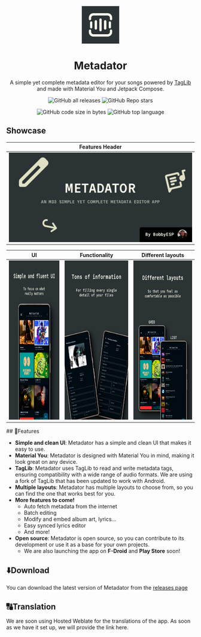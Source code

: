 <div align="center">
    <img src="./assets/app_logo.png" alt="Metadator icon" width="100" height="100"/>
</div>
<h1 align="center">Metadator</h1>
<div align="center">

A simple yet complete metadata editor for your songs powered
by [TagLib](https://github.com/Kyant0/taglib) and made with Material You and Jetpack Compose.

![GitHub all releases](https://img.shields.io/github/downloads/BobbyESP/Metadator/total?label=Downloads&logo=github&style=flat)
![GitHub Repo stars](https://img.shields.io/github/stars/BobbyESP/Metadator?color=informational&label=Stars&style=flat)

![GitHub code size in bytes](https://img.shields.io/github/languages/code-size/BobbyESP/Metadator?logo=github&logoColor=%23fff&style=for-the-badge)
![GitHub top language](https://img.shields.io/github/languages/top/BobbyESP/Spowlo?style=for-the-badge)
</div>

## Showcase

<div>

|                                                                 Features Header                                                                  |
|:------------------------------------------------------------------------------------------------------------------------------------------------:|
| <img src="https://github.com/BobbyESP/Metadator/blob/fd6371078143eff9d4c73ccd1f9085d4a0cf0511/assets/feature_header.png" alt="Features header"/> |

| UI                                                                                                                                                                       | Functionality                                                                                                                                                            | Different layouts                                                                                                                                                                       |
|--------------------------------------------------------------------------------------------------------------------------------------------------------------------------|--------------------------------------------------------------------------------------------------------------------------------------------------------------------------|-----------------------------------------------------------------------------------------------------------------------------------------------------------------------------------------|
| <img src="https://github.com/BobbyESP/Metadator/blob/fd6371078143eff9d4c73ccd1f9085d4a0cf0511/assets/mockups/Mockup1_FINAL.png" alt="Simple and clean UI" height="425"/> | <img src="https://github.com/BobbyESP/Metadator/blob/fd6371078143eff9d4c73ccd1f9085d4a0cf0511/assets/mockups/Mockup3_FINAL.png" alt="Simple yet complete" height="425"/> | <img src="https://github.com/BobbyESP/Metadator/blob/fd6371078143eff9d4c73ccd1f9085d4a0cf0511/assets/mockups/Mockup2_FINAL.png" alt="Different layouts, same experience" height="425"/> |

</div>
## 🔮Features

- **Simple and clean UI**: Metadator has a simple and clean UI that makes it easy to use.
- **Material You**: Metadator is designed with Material You in mind, making it look great on any
  device.
- **TagLib**: Metadator uses TagLib to read and write metadata tags, ensuring compatibility with a
  wide range of audio formats. We are using a fork of TagLib that has been updated to work with
  Android.
- **Multiple layouts**: Metadator has multiple layouts to choose from, so you can find the one that
  works best for you.
- **More features to come!**
    - Auto fetch metadata from the internet
    - Batch editing
    - Modify and embed album art, lyrics...
    - Easy synced lyrics editor
    - And more!
- **Open source**: Metadator is open source, so you can contribute to its development or use it as a
  base for your own projects.
    - We are also launching the app on **F-Droid** and **Play Store** soon!

## ⬇️Download

You can download the latest version of Metadator from
the [releases page](https://github.com/BobbyESP/Metadator/releases/latest)

## 🔠Translation

We are soon using Hosted Weblate for the translations of the app. As soon as we have it set up, we
will provide the link here.
